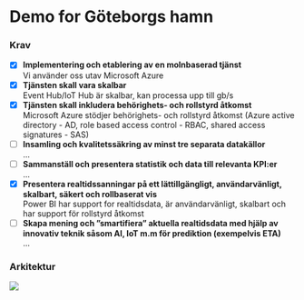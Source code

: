 <h1> Demo for Göteborgs hamn</h1>

<h3> Krav </h3>

- [x] <b>Implementering och etablering av en molnbaserad tjänst</b>
<br>Vi använder oss utav Microsoft Azure
- [x] <b>Tjänsten skall vara skalbar</b>
<br>Event Hub/IoT Hub är skalbar, kan processa upp till gb/s
- [x] <b>Tjänsten skall inkludera behörighets- och rollstyrd åtkomst</b>
<br>Microsoft Azure stödjer behörighets- och rollstyrd åtkomst (Azure active directory - AD, role based access control - RBAC, shared access signatures - SAS)
- [ ] <b>Insamling och kvalitetssäkring av minst tre separata datakällor</b>
<br>...
- [ ] <b>Sammanställ och presentera statistik och data till relevanta KPI:er</b>
<br>...
- [x] <b>Presentera realtidssanningar på ett lättillgängligt, användarvänligt, skalbart, säkert och rollbaserat vis</b>
<br>Power BI har support for realtidsdata, är användarvänligt, skalbart och har support för rollstyrd åtkomst
- [ ] <b>Skapa mening och ”smartifiera” aktuella realtidsdata med hjälp av innovativ teknik såsom AI, IoT m.m för prediktion (exempelvis ETA)</b>
<br>...
  
<h3> Arkitektur </h3> 
  
<img src="https://azurecomcdn.azureedge.net/cvt-86ffa9252fe53319ef8b7f87fd0209c71158b6ff642eefee2cf2f09309abdfef/images/page/services/event-hubs/serverless-streaming.svg">

